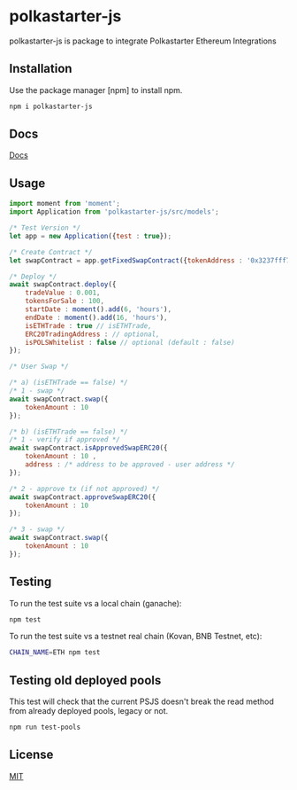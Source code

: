 # polkastarter-js

polkastarter-js is package to integrate Polkastarter Ethereum Integrations

## Installation

Use the package manager [npm] to install npm.

```bash
npm i polkastarter-js
```

## Docs

[Docs](/docs)

## Usage

```javascript
import moment from 'moment';
import Application from 'polkastarter-js/src/models';

/* Test Version */
let app = new Application({test : true});

/* Create Contract */
let swapContract = app.getFixedSwapContract({tokenAddress : '0x3237fff7f25a354f68b2054a019c5a00135a8955', decimals : 18});

/* Deploy */
await swapContract.deploy({
    tradeValue : 0.001, 
    tokensForSale : 100, 
    startDate : moment().add(6, 'hours'),
    endDate : moment().add(16, 'hours'),
    isETHTrade : true // isETHTrade,
    ERC20TradingAddress : // optional,
    isPOLSWhitelist : false // optional (default : false)
});

/* User Swap */

/* a) (isETHTrade == false) */
/* 1 - swap */
await swapContract.swap({
    tokenAmount : 10 
});

/* b) (isETHTrade == false) */
/* 1 - verify if approved */
await swapContract.isApprovedSwapERC20({
    tokenAmount : 10 ,
    address : /* address to be approved - user address */
});

/* 2 - approve tx (if not approved) */
await swapContract.approveSwapERC20({
    tokenAmount : 10 
});

/* 3 - swap */
await swapContract.swap({
    tokenAmount : 10 
});

```

## Testing

To run the test suite vs a local chain (ganache):

```bash
npm test
```

To run the test suite vs a testnet real chain (Kovan, BNB Testnet, etc):

```bash
CHAIN_NAME=ETH npm test
```

## Testing old deployed pools

This test will check that the current PSJS doesn't break the read method from already deployed pools, legacy or not.

```bash
npm run test-pools
```

## License

[MIT](https://choosealicense.com/licenses/mit/)